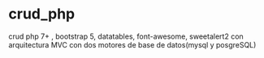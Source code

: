 # crud_php
crud php 7+ , bootstrap 5, datatables, font-awesome, sweetalert2 con arquitectura MVC con dos motores de base de datos(mysql y posgreSQL)
